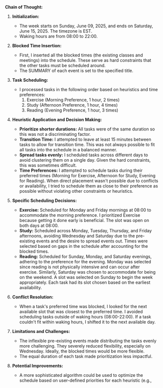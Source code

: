 **Chain of Thought:**

1.  **Initialization:**
    *   The week starts on Sunday, June 09, 2025, and ends on Saturday, June 15, 2025. The timezone is EST.
    *   Waking hours are from 08:00 to 22:00.

2.  **Blocked Time Insertion:**
    *   First, I inserted all the blocked times (the existing classes and meetings) into the schedule. These serve as hard constraints that the other tasks must be scheduled around.
    *   The SUMMARY of each event is set to the specified title.

3.  **Task Scheduling:**
    *   I processed tasks in the following order based on heuristics and time preferences:
        1.  Exercise (Morning Preference, 1 hour, 2 times)
        2.  Study (Afternoon Preference, 1 hour, 4 times)
        3.  Reading (Evening Preference, 1 hour, 3 times)

4.  **Heuristic Application and Decision Making:**
    *   **Prioritize shorter durations:** All tasks were of the same duration so this was not a discriminating factor.
    *   **Transition Time:** I attempted to leave at least 15 minutes between tasks to allow for transition time. This was not always possible to fit all tasks into the schedule in a balanced manner.
    *   **Spread tasks evenly:** I scheduled tasks across different days to avoid clustering them on a single day. Given the hard constraints, this was sometimes difficult.
    *   **Time Preferences:** I attempted to schedule tasks during their preferred times (Morning for Exercise, Afternoon for Study, Evening for Reading).  When direct placement wasn't possible due to conflicts or availability, I tried to schedule them as close to their preference as possible without violating other constraints or heuristics.

5.  **Specific Scheduling Decisions:**
    *   **Exercise:** Scheduled for Monday and Friday mornings at 08:00 to accommodate the morning preference. I prioritized Exercise because getting it done early is beneficial. The slot was open on both days at 08:00.
    *   **Study:** Scheduled across Monday, Tuesday, Thursday, and Friday afternoons, avoiding Wednesday and Saturday due to the pre-existing events and the desire to spread events out. Times were selected based on gaps in the schedule after accounting for the blocked times.
    *   **Reading:** Scheduled for Sunday, Monday, and Saturday evenings, adhering to the preference for the evening. Monday was selected since reading is not physically intensive and can occur after exercise. Similarly, Saturday was chosen to accommodate for being on the weekend. A slot was selected on Sunday to begin the week appropriately. Each task had its slot chosen based on the earliest availability.

6.  **Conflict Resolution:**
    *   When a task's preferred time was blocked, I looked for the next available slot that was closest to the preferred time. I avoided scheduling tasks outside of waking hours (08:00-22:00). If a task couldn't fit within waking hours, I shifted it to the next available day.

7.  **Limitations and Challenges:**
    *   The inflexible pre-existing events made distributing the tasks evenly more challenging. They severely reduced flexibility, especially on Wednesday. Ideally, the blocked times would be more flexible.
    *   The equal duration of each task made prioritization less impactful.

8.  **Potential Improvements:**
    *   A more sophisticated algorithm could be used to optimize the schedule based on user-defined priorities for each heuristic (e.g., 